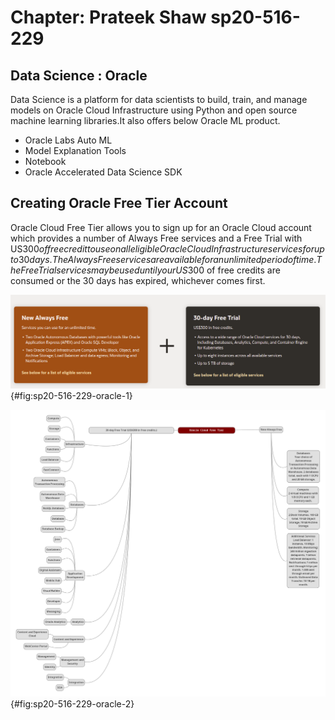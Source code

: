 # Chapter: Prateek Shaw sp20-516-229

## Data Science : Oracle

Data Science is a platform for data scientists to build, train, and manage models on Oracle Cloud Infrastructure using Python and open source machine learning libraries.It also offers below Oracle ML product.

* Oracle Labs Auto ML
* Model Explanation Tools
* Notebook
* Oracle Accelerated Data Science SDK

## Creating Oracle Free Tier Account 

Oracle Cloud Free Tier allows you to sign up for an Oracle Cloud account which provides a number of Always Free services and a Free Trial with US$300 of free credit to use on all eligible Oracle Cloud Infrastructure services for up to 30 days. The Always Free services are available for an unlimited period of time. The Free Trial services may be used until your US$300 of free credits are consumed or the 30 days has expired, whichever comes first.

![Oracle Cloud Free Tier](images/1-oc-ft.png){#fig:sp20-516-229-oracle-1}

![Mind](images/2-oc-ft.png){#fig:sp20-516-229-oracle-2}

